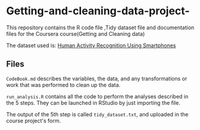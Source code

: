 # Getting-and-cleaning-data-project-
This repository contains the R code file ,Tidy dataset file and documentation files for the Coursera course(Getting and Cleaning data)

The dataset used is: [Human Activity Recognition Using Smartphones](http://archive.ics.uci.edu/ml/datasets/Human+Activity+Recognition+Using+Smartphones)

## Files

`CodeBook.md` describes the variables, the data, and any transformations or work that was performed to clean up the data.

`run_analysis.R` contains all the code to perform the analyses described in the 5 steps. They can be launched in RStudio by just importing the file.

The output of the 5th step is called `tidy_dataset.txt`, and uploaded in the course project's form.